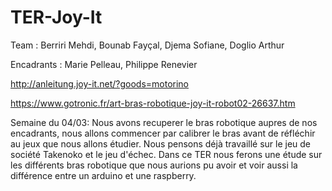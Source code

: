 # TER-Joy-It

Team : Berriri Mehdi, Bounab Fayçal, Djema Sofiane, Doglio Arthur

Encadrants : Marie Pelleau, Philippe Renevier

http://anleitung.joy-it.net/?goods=motorino

https://www.gotronic.fr/art-bras-robotique-joy-it-robot02-26637.htm

Semaine du 04/03: Nous avons recuperer le bras robotique aupres de nos encadrants, nous allons commencer par calibrer le bras avant de réfléchir au jeux que nous allons étudier. Nous pensons déjà travaillé sur le jeu de société Takenoko et le jeu d'échec.
Dans ce TER nous ferons une étude sur les différents bras robotique que nous aurions pu avoir et voir aussi la différence entre un arduino et une raspberry.


